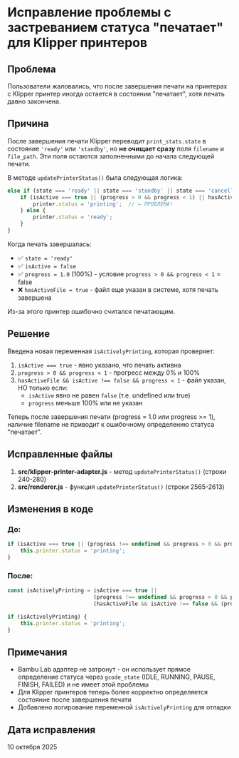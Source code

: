 # Исправление проблемы с застреванием статуса "печатает" для Klipper принтеров

## Проблема

Пользователи жаловались, что после завершения печати на принтерах с Klipper принтер иногда остается в состоянии "печатает", хотя печать давно закончена.

## Причина

После завершения печати Klipper переводит `print_stats.state` в состояние `'ready'` или `'standby'`, но **не очищает сразу** поля `filename` и `file_path`. Эти поля остаются заполненными до начала следующей печати.

В методе `updatePrinterStatus()` была следующая логика:

```javascript
else if (state === 'ready' || state === 'standby' || state === 'cancelled') {
    if (isActive === true || (progress > 0 && progress < 1) || hasActiveFile) {
        printer.status = 'printing';  // ← ПРОБЛЕМА!
    } else {
        printer.status = 'ready';
    }
}
```

Когда печать завершалась:
- ✅ `state = 'ready'` 
- ✅ `isActive = false`
- ✅ `progress = 1.0` (100%) - условие `progress > 0 && progress < 1` = false
- ❌ `hasActiveFile = true` - файл еще указан в системе, хотя печать завершена

Из-за этого принтер ошибочно считался печатающим.

## Решение

Введена новая переменная `isActivelyPrinting`, которая проверяет:

1. `isActive === true` - явно указано, что печать активна
2. `progress > 0 && progress < 1` - прогресс между 0% и 100%
3. `hasActiveFile && isActive !== false && progress < 1` - файл указан, НО только если:
   - `isActive` явно не равен `false` (т.е. undefined или true)
   - `progress` меньше 100% или не указан

Теперь после завершения печати (progress = 1.0 или progress >= 1), наличие filename не приводит к ошибочному определению статуса "печатает".

## Исправленные файлы

1. **src/klipper-printer-adapter.js** - метод `updatePrinterStatus()` (строки 240-280)
2. **src/renderer.js** - функция `updatePrinterStatus()` (строки 2565-2613)

## Изменения в коде

### До:
```javascript
if (isActive === true || (progress !== undefined && progress > 0 && progress < 1) || hasActiveFile) {
    this.printer.status = 'printing';
}
```

### После:
```javascript
const isActivelyPrinting = isActive === true || 
                           (progress !== undefined && progress > 0 && progress < 1) ||
                           (hasActiveFile && isActive !== false && (progress === undefined || progress < 1));

if (isActivelyPrinting) {
    this.printer.status = 'printing';
}
```

## Примечания

- Bambu Lab адаптер не затронут - он использует прямое определение статуса через `gcode_state` (IDLE, RUNNING, PAUSE, FINISH, FAILED) и не имеет этой проблемы
- Для Klipper принтеров теперь более корректно определяется состояние после завершения печати
- Добавлено логирование переменной `isActivelyPrinting` для отладки

## Дата исправления

10 октября 2025


